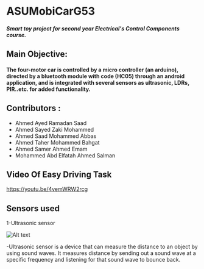 # ASUMobiCarG53
#### *Smart toy project for second year Electrical's Control Components course.*
##  Main Objective:
#### The four-motor car is controlled by a micro controller (an arduino), directed by a bluetooth module with code (HC05) through an android application, and is integrated with several sensors as ultrasonic, LDRs, PIR..etc. for added functionality.
## Contributors :
* Ahmed Ayed Ramadan Saad
* Ahmed Sayed Zaki Mohammed
* Ahmed Saad Mohammed Abbas
* Ahmed Taher Mohammed Bahgat 
* Ahmed Samer Ahmed Emam
* Mohammed Abd Elfatah Ahmed Salman

## Video Of Easy Driving Task
https://youtu.be/4vemWRW2rcg

## Sensors used

1-Ultrasonic sensor

 ![Alt text](https://image.ibb.co/ePAG9n/29893716_1897928823553560_193104140_o.jpg?raw=true "Title")
 
-Ultrasonic sensor is a device that can measure the distance to an object by using sound waves. It measures distance by sending out a sound wave at a specific frequency and listening for that sound wave to bounce back.
